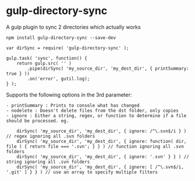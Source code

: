 # gulp-directory-sync
A gulp plugin to sync 2 directories which actually works

```
npm install gulp-directory-sync --save-dev
```

```
var dirSync = require( 'gulp-directory-sync' );

gulp.task( 'sync', function() {
	return gulp.src( '' )
		.pipe(dirSync( 'my_source_dir', 'my_dest_dir', { printSummary: true } ))
		.on('error', gutil.log);
} );
```

Supports the following options in the 3rd parameter:

	- printSummary : Prints to console what has changed
	- nodelete : Doesn't delete files from the dst folder, only copies
	- ignore : Either a string, regex, or function to determine if a file should be processed. eg.
	
```
	dirSync( 'my_source_dir', 'my_dest_dir', { ignore: /^\.svn$/i } ) // regex ignoring all .svn folders
	dirSync( 'my_source_dir', 'my_dest_dir', { ignore: function( dir, file ) { return file === '.svn'; } } ) // function ignoring all .svn folders
	dirSync( 'my_source_dir', 'my_dest_dir', { ignore: '.svn' } } ) // string ignoring all .svn folders
	dirSync( 'my_source_dir', 'my_dest_dir', { ignore: [ /^\.svn$/i, '.git' ] } } ) // use an array to specify multiple filters
```